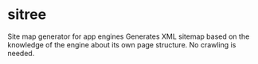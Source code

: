 sitree
======

Site map generator for app engines
Generates XML sitemap based on the knowledge of the engine about its own page structure. No crawling is needed.
